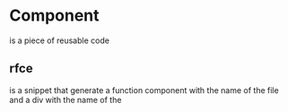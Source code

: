 
# Component

is a piece of reusable code

## rfce

is a snippet  that generate a function component with the name of the file and  a div with the name of the


